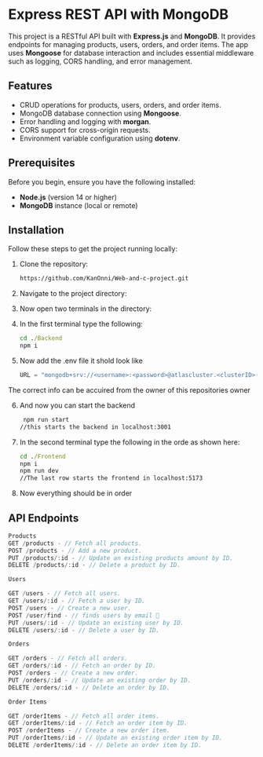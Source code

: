 # Express REST API with MongoDB

This project is a RESTful API built with **Express.js** and **MongoDB**. It provides endpoints for managing products, users, orders, and order items. The app uses **Mongoose** for database interaction and includes essential middleware such as logging, CORS handling, and error management.

## Features

- CRUD operations for products, users, orders, and order items.
- MongoDB database connection using **Mongoose**.
- Error handling and logging with **morgan**.
- CORS support for cross-origin requests.
- Environment variable configuration using **dotenv**.

## Prerequisites

Before you begin, ensure you have the following installed:

- **Node.js** (version 14 or higher)
- **MongoDB** instance (local or remote)

## Installation

Follow these steps to get the project running locally:

1. Clone the repository:

   ```bash
   https://github.com/KanOnni/Web-and-c-project.git

2. Navigate to the project directory:
3. Now open two terminals in the directory:
4. In the first terminal type the following:
      ```cmd
      cd ./Backend
      npm i

5. Now add the .env file it shold look like 
   ```js
   URL = "mongodb+srv://<username>:<password>@atlascluster.<clusterID>.mongodb.net/testy"

The correct info can be accuired from the owner of this repositories owner

6. And now you can start the backend
   ```cmd
    npm run start
   //this starts the backend in localhost:3001

8. In the second terminal type the following in the orde as shown here:
      ```cmd
      cd ./Frontend
      npm i
      npm run dev
      //The last row starts the frontend in localhost:5173

9. Now everything should be in order

## API Endpoints

  ```js
Products
GET /products - // Fetch all products.
POST /products - // Add a new product.
PUT /products/:id - // Update an existing products amount by ID.
DELETE /products/:id - // Delete a product by ID.

Users

GET /users - // Fetch all users.
GET /users/:id - // Fetch a user by ID.
POST /users - // Create a new user.
POST /user/find - // finds users by email 📧
PUT /users/:id - // Update an existing user by ID.
DELETE /users/:id - // Delete a user by ID.

Orders

GET /orders - // Fetch all orders.
GET /orders/:id - // Fetch an order by ID.
POST /orders - // Create a new order.
PUT /orders/:id - // Update an existing order by ID.
DELETE /orders/:id - // Delete an order by ID.

Order Items

GET /orderItems - // Fetch all order items.
GET /orderItems/:id - // Fetch an order item by ID.
POST /orderItems - // Create a new order item.
PUT /orderItems/:id - // Update an existing order item by ID.
DELETE /orderItems/:id - // Delete an order item by ID.
   
